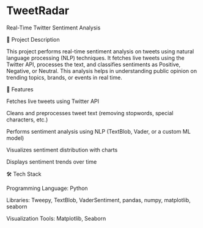 # TweetRadar
Real-Time Twitter Sentiment Analysis

📌 Project Description

This project performs real-time sentiment analysis on tweets using natural language processing (NLP) techniques. It fetches live tweets using the Twitter API, processes the text, and classifies sentiments as Positive, Negative, or Neutral. This analysis helps in understanding public opinion on trending topics, brands, or events in real time.

🚀 Features

Fetches live tweets using Twitter API

Cleans and preprocesses tweet text (removing stopwords, special characters, etc.)

Performs sentiment analysis using NLP (TextBlob, Vader, or a custom ML model)

Visualizes sentiment distribution with charts

Displays sentiment trends over time

🛠️ Tech Stack

Programming Language: Python

Libraries: Tweepy, TextBlob, VaderSentiment, pandas, numpy, matplotlib, seaborn

Visualization Tools: Matplotlib, Seaborn
